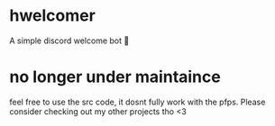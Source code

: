 # hwelcomer
A simple discord welcome bot 👋

# no longer under maintaince
feel free to use the src code, it dosnt fully work with the pfps.
Please consider checking out my other projects tho <3

